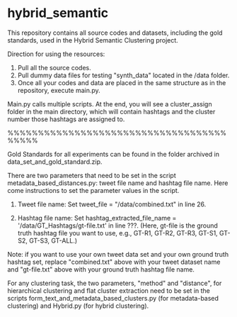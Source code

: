 # hybrid_semantic

This repository contains all source codes and datasets, including the gold standards, used in the Hybrid Semantic Clustering project. 

Direction for using the resources:
1. Pull all the source codes.
2. Pull dummy data files for testing "synth_data" located in the /data folder. 
3. Once all your codes and data are placed in the same structure as in the repository, execute main.py.

Main.py calls multiple scripts. At the end, you will see a cluster_assign folder in the main directory, which will contain hashtags and the cluster number those hashtags are assigned to. 


%%%%%%%%%%%%%%%%%%%%%%%%%%%%%%%%%%%%%%%%%

Gold Standards for all experiments can be found in the folder archived in data_set_and_gold_standard.zip.

There are two parameters that need to be set in the script metadata_based_distances.py: tweet file name and hashtag file name.  Here come instructions to set the parameter values in the script.  

1. Tweet file name:
Set tweet_file = "/data/combined.txt" in line 26.

2. Hashtag file name:
Set hashtag_extracted_file_name = '/data/GT_Hashtags/gt-file.txt' in line ???. (Here, gt-file is the ground truth hashtag file you want to use, e.g., GT-R1, GT-R2, GT-R3, GT-S1, GT-S2, GT-S3, GT-ALL.)

Note: if you want to use your own tweet data set and your own ground truth hashtag set, replace "combined.txt" above with your tweet dataset name and "gt-file.txt" above with your ground truth hashtag file name.

For any clustering task, the two parameters, "method" and "distance", for hierarchical clustering and flat cluster extraction need to be set in the scripts form_text_and_metadata_based_clusters.py (for metadata-based clustering) and Hybrid.py (for hybrid clustering).

